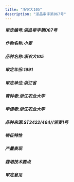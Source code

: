```yaml
---
title: "浙农大105"
description: "浙品审字第067号"
---
```

##### 审定编号:浙品审字第067号

##### 作物名称:小麦

##### 品种名称:浙农大105

##### 审定年份:1991

##### 审定单位:浙江省

##### 育种者:浙江农业大学

##### 申请者:浙江农业大学

##### 品种来源:ST2422/464//浙麦1号

##### 特征特性


##### 产量表现


##### 栽培技术要点


##### 审定意见

